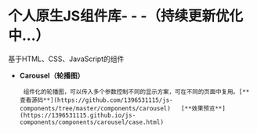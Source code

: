 # 个人原生JS组件库- - -（持续更新优化中...）

基于HTML、CSS、JavaScript的组件

 - **Carousel（轮播图）**<br>
 
		组件化的轮播图，可以传入多个参数控制不同的显示方案，可在不同的页面中复用。[**查看源码**](https://github.com/1396531115/js-components/tree/master/components/carousel)   [**效果预览**](https://1396531115.github.io/js-components/components/carousel/case.html)
